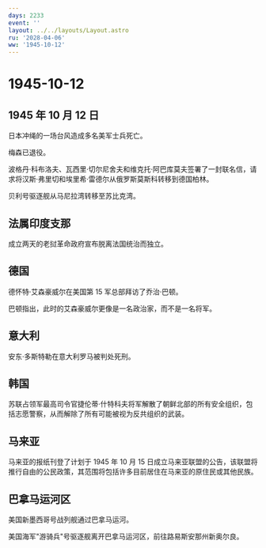 ```yaml
---
days: 2233
event: ''
layout: ../../layouts/Layout.astro
ru: '2028-04-06'
ww: '1945-10-12'
---
```


# 1945-10-12

## 1945 年 10 月 12 日

日本冲绳的一场台风造成多名美军士兵死亡。

梅森已退役。

波格丹·科布洛夫、瓦西里·切尔尼舍夫和维克托·阿巴库莫夫签署了一封联名信，请求将汉斯·弗里切和埃里希·雷德尔从俄罗斯莫斯科转移到德国柏林。

贝利号驱逐舰从马尼拉湾转移至苏比克湾。

## 法属印度支那

成立两天的老挝革命政府宣布脱离法国统治而独立。

## 德国

德怀特·艾森豪威尔在美国第 15 军总部拜访了乔治·巴顿。

巴顿指出，此时的艾森豪威尔更像是一名政治家，而不是一名将军。

## 意大利

安东·多斯特勒在意大利罗马被判处死刑。

## 韩国

苏联占领军最高司令官捷伦蒂·什特科夫将军解散了朝鲜北部的所有安全组织，包括志愿警察，从而解除了所有可能被视为反共组织的武装。

## 马来亚

马来亚的报纸刊登了计划于 1945 年 10 月 15
日成立马来亚联盟的公告，该联盟将推行自由的公民政策，其范围将包括许多目前居住在马来亚的原住民或其他民族。

## 巴拿马运河区

美国新墨西哥号战列舰通过巴拿马运河。

美国海军"游骑兵"号驱逐舰离开巴拿马运河区，前往路易斯安那州新奥尔良。